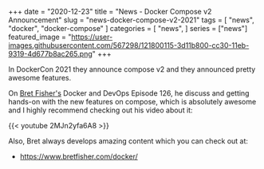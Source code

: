 +++
date = "2020-12-23"
title = "News - Docker Compose v2 Announcement"
slug = "news-docker-compose-v2-2021"
tags = [
    "news",
    "docker",
    "docker-compose"
]
categories = [
    "news",
]
series = ["news"]
featured_image = "https://user-images.githubusercontent.com/567298/121800115-3d11b800-cc30-11eb-9319-4d677b8ac265.png"
+++

In DockerCon 2021 they announce compose v2 and they announced pretty awesome features.

On [Bret Fisher's](https://www.bretfisher.com/about/) Docker and DevOps Episode 126, he discuss and getting hands-on with the new features on compose, which is absolutely awesome and I highly recommend checking out his video about it:

{{< youtube 2MJn2yfa6A8 >}}

Also, Bret always develops amazing content which you can check out at:
- https://www.bretfisher.com/docker/

